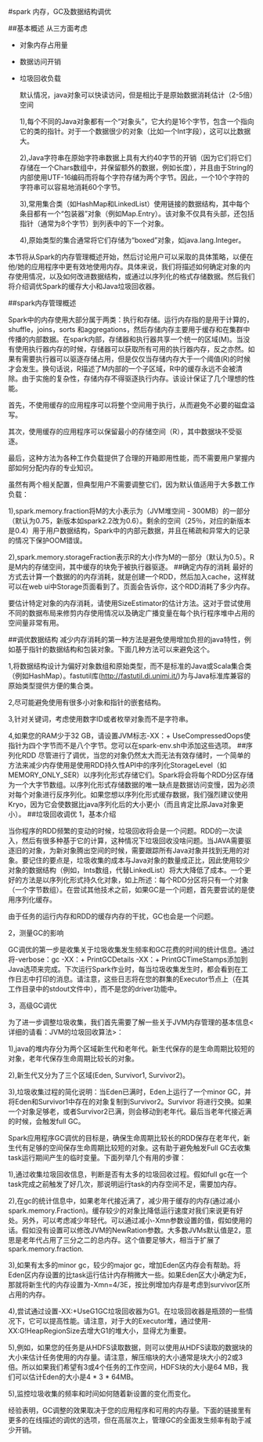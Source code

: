 #spark 内存，GC及数据结构调优

##基本概述
从三方面考虑
- 对象内存占用量
- 数据访问开销
- 垃圾回收负载

    默认情况，java对象可以快读访问，但是相比于是原始数据消耗估计（2-5倍）空间

    1),每个不同的Java对象都有一个“对象头”，它大约是16个字节，包含一个指向它的类的指针。对于一个数据很少的对象（比如一个Int字段），这可以比数据大。
    
    2),Java字符串在原始字符串数据上具有大约40字节的开销（因为它们将它们存储在一个Chars数组中，并保留额外的数据，例如长度），并且由于String的内部使用UTF-16编码而将每个字符存储为两个字节。因此，一个10个字符的字符串可以容易地消耗60个字节。
    
    3),常用集合类（如HashMap和LinkedList）使用链接的数据结构，其中每个条目都有一个“包装器”对象（例如Map.Entry）。该对象不仅具有头部，还包括指针（通常为8个字节）到列表中的下一个对象。
    
    4),原始类型的集合通常将它们存储为“boxed”对象，如java.lang.Integer。

 本节将从Spark的内存管理概述开始，然后讨论用户可以采取的具体策略，以便在他/她的应用程序中更有效地使用内存。具体来说，我们将描述如何确定对象的内存使用情况，以及如何改进数据结构，或通过以序列化的格式存储数据。然后我们将介绍调优Spark的缓存大小和Java垃圾回收器。
 
##spark内存管理概述

Spark中的内存使用大部分属于两类：执行和存储。运行内存指的是用于计算的，shuffle，joins，sorts 和aggregations，然后存储内存主要用于缓存和在集群中传播的内部数据。在spark内部，存储器和执行器共享一个统一的区域(M)。当没有使用执行器内存的时候，存储器可以获取所有可用的执行器内存，反之亦然。如果有需要执行器可以驱逐存储占用，但是仅仅当存储内存大于一个阈值(R)的时候才会发生。换句话说，R描述了M内部的一个子区域，R中的缓存永远不会被清除。由于实施的复杂性，存储内存不得驱逐执行内存。该设计保证了几个理想的性能。

首先，不使用缓存的应用程序可以将整个空间用于执行，从而避免不必要的磁盘溢写。

其次，使用缓存的应用程序可以保留最小的存储空间（R），其中数据块不受驱逐。

最后，这种方法为各种工作负载提供了合理的开箱即用性能，而不需要用户掌握内部如何分配内存的专业知识。

虽然有两个相关配置，但典型用户不需要调整它们，因为默认值适用于大多数工作负载：

1),spark.memory.fraction将M的大小表示为（JVM堆空间 - 300MB）的一部分（默认为0.75，新版本如spark2.2改为0.6）。剩余的空间（25％，对应的新版本是0.4）用于用户数据结构，Spark中的内部元数据，并且在稀疏和异常大的记录的情况下保护OOM错误。

2),spark.memory.storageFraction表示R的大小作为M的一部分（默认为0.5）。R是M内的存储空间，其中缓存的块免于被执行器驱逐。
##确定内存的消耗
最好的方式去计算一个数据的的内存消耗，就是创建一个RDD，然后加入cache，这样就可以在web ui中Storage页面看到了。页面会告诉你，这个RDD消耗了多少内存。

要估计特定对象的内存消耗，请使用SizeEstimator的估计方法。这对于尝试使用不同的数据布局来修剪内存使用情况以及确定广播变量在每个执行程序堆中占用的空间量非常有用。

##调优数据结构
减少内存消耗的第一种方法是避免使用增加负担的java特性，例如基于指针的数据结构和包装对象。下面几种方法可以来避免这个。

1,将数据结构设计为偏好对象数组和原始类型，而不是标准的Java或Scala集合类（例如HashMap）。fastutil库(http://fastutil.di.unimi.it/)为与Java标准库兼容的原始类型提供方便的集合类。

2,尽可能避免使用有很多小对象和指针的嵌套结构。

3,针对关键词，考虑使用数字ID或者枚举对象而不是字符串。

4,如果您的RAM少于32 GB，请设置JVM标志-XX：+ UseCompressedOops使指针为四个字节而不是八个字节。您可以在spark-env.sh中添加这些选项。
##序列化RDD
尽管进行了调优，当您的对象仍然太大而无法有效存储时，一个简单的方法来减少内存使用是使用RDD持久性API中的序列化StorageLevel（如MEMORY_ONLY_SER）以序列化形式存储它们。Spark将会将每个RDD分区存储为一个大字节数组。以序列化形式存储数据的唯一缺点是数据访问变慢，因为必须对每个对象进行反序列化。如果您想以序列化形式缓存数据，我们强烈建议使用Kryo，因为它会使数据比java序列化后的大小更小（而且肯定比原Java对象更小）。
##垃圾回收调优
1，基本介绍

当你程序的RDD频繁的变动的时候，垃圾回收将会是一个问题。RDD的一次读入，然后有很多种基于它的计算，这种情况下垃圾回收没啥问题。当JAVA需要驱逐旧的对象，为新对象腾出空间的时候，需要跟踪所有Java对象并找到无用的对象。要记住的要点是，垃圾收集的成本与Java对象的数量成正比，因此使用较少对象的数据结构（例如，Ints数组，代替LinkedList）将大大降低了成本。一个更好的方法是以序列化形式持久化对象，如上所述：每个RDD分区将只有一个对象（一个字节数组）。在尝试其他技术之前，如果GC是一个问题，首先要尝试的是使用序列化缓存。

由于任务的运行内存和RDD的缓存内存的干扰，GC也会是一个问题。

2，测量GC的影响

GC调优的第一步是收集关于垃圾收集发生频率和GC花费的时间的统计信息。通过将-verbose：gc -XX：+ PrintGCDetails -XX：+ PrintGCTimeStamps添加到Java选项来完成。下次运行Spark作业时，每当垃圾收集发生时，都会看到在工作日志中打印的消息。请注意，这些日志将在您的群集的Executor节点上（在其工作目录中的stdout文件中），而不是您的driver功能中。

3，高级GC调优

为了进一步调整垃圾收集，我们首先需要了解一些关于JVM内存管理的基本信息<详细的请看：JVM的垃圾回收算法>：

1),java的堆内存分为两个区域新生代和老年代。新生代保存的是生命周期比较短的对象，老年代保存生命周期比较长的对象。

2),新生代又分为了三个区域(Eden, Survivor1, Survivor2)。

3),垃圾收集过程的简化说明：当Eden已满时，Eden上运行了一个minor GC，并将Eden和Survivor1中存在的对象复制到Survivor2。Survivor 将进行交换。如果一个对象足够老，或者Survivor2已满，则会移动到老年代。最后当老年代接近满的时候，会触发full GC。

Spark应用程序GC调优的目标是，确保生命周期比较长的RDD保存在老年代，新生代有足够的空间保存生命周期比较短的对象。这有助于避免触发Full GC去收集task运行期间产生的临时变量。下面列举几个有用的步骤：

1),通过收集垃圾回收信息，判断是否有太多的垃圾回收过程。假如full gc在一个task完成之前触发了好几次，那说明运行task的内存空间不足，需要加内存。

2),在gc的统计信息中，如果老年代接近满了，减少用于缓存的内存(通过减小spark.memory.Fraction)。缓存较少的对象比降低运行速度对我们来说更有好处。另外，可以考虑减少年轻代。可以通过减小-Xmn参数设置的值，假如使用的话。假如没有设置可以修改JVM的NewRation参数。大多数JVMs默认值是2，意思是老年代占用了三分之二的总内存。这个值要足够大，相当于扩展了spark.memory.fraction.

3),如果有太多的minor gc，较少的major gc，增加Eden区内存会有帮助。将Eden区内存设置的比task运行估计内存稍微大一些。如果Eden区大小确定为E，那就将新生代的内存设置为-Xmn=4/3E，按比例增加内存是考虑到survivor区所占用的内存。

4),尝试通过设置-XX:+UseG1GC垃圾回收器为G1。在垃圾回收器是瓶颈的一些情况下，它可以提高性能。请注意，对于大的Executor堆，通过使用-XX:G!HeapRegionSize去增大G1的堆大小，显得尤为重要。

5),例如，如果您的任务是从HDFS读取数据，则可以使用从HDFS读取的数据块的大小来估计任务使用的内存量。请注意，解压缩块的大小通常是块大小的2或3倍。所以如果我们希望有3或4个任务的工作空间，HDFS块的大小是64 MB，我们可以估计Eden的大小是4 * 3 * 64MB。

5),监控垃圾收集的频率和时间如何随着新设置的变化而变化。

经验表明，GC调整的效果取决于您的应用程序和可用的内存量。下面的链接里有更多的在线描述的调优的选项，但在高层次上，管理GC的全面发生频率有助于减少开销。
